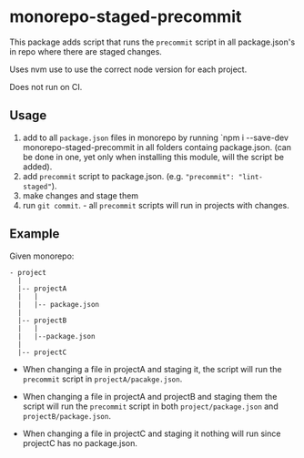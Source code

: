 # monorepo-staged-precommit

This package adds script that runs the `precommit` script in all package.json's in repo where there are staged changes.

Uses nvm use to use the correct node version for each project.

Does not run on CI.

## Usage
1. add to all `package.json` files in monorepo by running `npm i --save-dev monorepo-staged-precommit in all folders containg package.json. (can be done in one, yet only when installing this module, will the script be added).
2. add `precommit` script to package.json. (e.g. `"precommit": "lint-staged"`).
3. make changes and stage them
4. run `git commit`. - all `precommit` scripts will run in projects with changes. 

## Example
Given monorepo:

```
- project
  |
  |-- projectA
  |   |
  |   |-- package.json
  |
  |-- projectB
  |   |
  |   |--package.json
  |
  |-- projectC
```

* When changing a file in projectA and staging it, the script will run the `precommit` script in `projectA/pacakge.json`.

* When changing a file in projectA and projectB and staging them the script will run the `precommit` script in both `project/package.json` and `projectB/package.json`.

* When changing a file in projectC and staging it nothing will run since projectC has no package.json.
